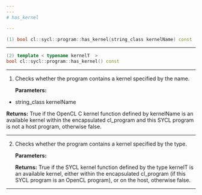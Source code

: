 ```yaml
---
---
# has_kernel

---
```


```cpp
(1) bool cl::sycl::program::has_kernel(string_class kernelName) const
```

---

```cpp
(2) template < typename kernelT  >
bool cl::sycl::program::has_kernel() const
```

---

1. Checks whether the program contains a kernel specified by the name. 

   **Parameters:**

  * string_class kernelName

   

   **Returns:** True if the OpenCL C kernel function defined by kernelName is an available kernel within the encapsulated cl_program and this SYCL program is not a host program, otherwise false. 

---

2. Checks whether the program contains a kernel specified by the type. 

   **Parameters:**

   **Returns:** True if the SYCL kernel function defined by the type kernelT is an available kernel, either within the encapsulated cl_program (if this SYCL program is an OpenCL program), or on the host, otherwise false. 

---

